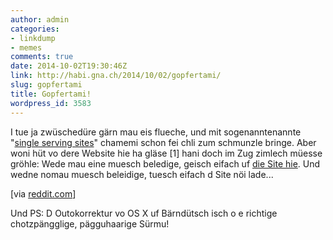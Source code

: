 ```yaml
---
author: admin
categories:
- linkdump
- memes
comments: true
date: 2014-10-02T19:30:46Z
link: http://habi.gna.ch/2014/10/02/gopfertami/
slug: gopfertami
title: Gopfertami!
wordpress_id: 3583
---
```


I tue ja zwüschedüre gärn mau eis flueche, und mit sogenanntenannte "[single serving sites](https://delicious.com/habi/singleservingwebsite)" chamemi schon fei chli zum schmunzle bringe.
Aber woni hüt vo dere Website hie ha gläse [1] hani doch im Zug zimlech müesse gröhle: Wede mau eine muesch beledige, geisch eifach uf [die Site hie](http://figgdi.kthxbye.ch).
Und wedne nomau muesch beleidige, tuesch eifach d Site nöi lade...

[via [reddit.com](http://www.reddit.com/r/bern/comments/2i33fx/hanech_da_mau_öppis_baschtlet_f5_für_nöii_wörtr/)]

Und PS: D Outokorrektur vo OS X uf Bärndütsch isch o e richtige chotzpängglige, pägguhaarige Sürmu!
